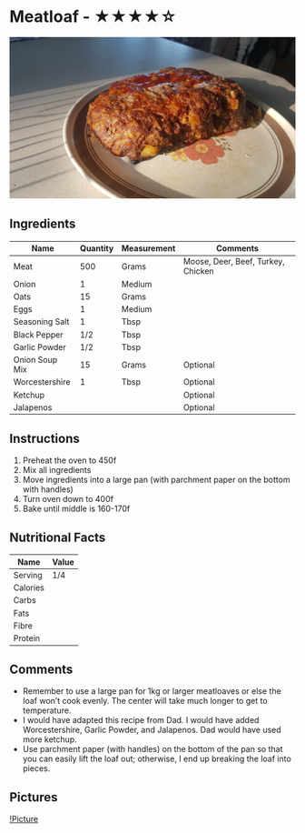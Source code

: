 # Meatloaf - ★★★★☆

![Loaf](./20210528_Loaf.jpg)

## Ingredients

| Name            | Quantity | Measurement | Comments                                    |
| --------------- | -------- | ----------- | ------------------------------------------- |
| Meat            | 500      | Grams       | Moose, Deer, Beef, Turkey, Chicken          |
| Onion           | 1        | Medium      |                                             |
| Oats            | 15       | Grams       |                                             |
| Eggs            | 1        | Medium      |                                             |
| Seasoning Salt  | 1        | Tbsp        |                                             |
| Black Pepper    | 1/2      | Tbsp        |                                             |
| Garlic Powder   | 1/2      | Tbsp        |                                             |
| Onion Soup Mix  | 15       | Grams       | Optional                                    |
| Worcestershire  | 1        | Tbsp        | Optional                                    |
| Ketchup         |          |             | Optional                                    |
| Jalapenos       |          |             | Optional                                    |


## Instructions

1.  Preheat the oven to 450f
2.  Mix all ingredients 
3.  Move ingredients into a large pan (with parchment paper on the bottom with handles)
4.  Turn oven down to 400f
5.  Bake until middle is 160-170f


## Nutritional Facts

| Name     | Value |
| -------- | ----- |
| Serving  | 1/4   |
| Calories |       |
| Carbs    |       |
| Fats     |       |
| Fibre    |       |
| Protein  |       |

## Comments

-   Remember to use a large pan for 1kg or larger meatloaves or else the loaf won’t cook evenly. The center will take much longer to get to temperature. 
-   I would have adapted this recipe from Dad. I would have added Worcestershire, Garlic Powder, and Jalapenos. Dad would have used more ketchup.
-   Use parchment paper (with handles) on the bottom of the pan so that you can easily lift the loaf out; otherwise, I end up breaking the loaf into pieces.


## Pictures

[!Picture](./picture.jpg)
